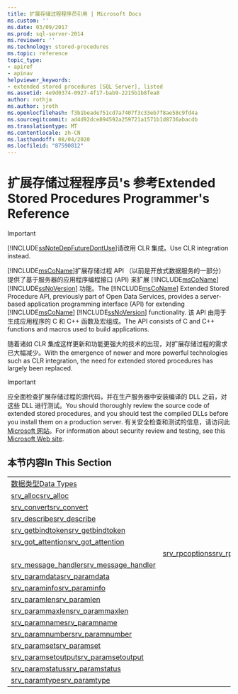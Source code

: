 ```yaml
---
title: 扩展存储过程程序员引用 | Microsoft Docs
ms.custom: ''
ms.date: 03/09/2017
ms.prod: sql-server-2014
ms.reviewer: ''
ms.technology: stored-procedures
ms.topic: reference
topic_type:
- apiref
- apinav
helpviewer_keywords:
- extended stored procedures [SQL Server], listed
ms.assetid: 4e9d0374-0927-4f17-bab9-2215b1b8fea8
author: rothja
ms.author: jroth
ms.openlocfilehash: f3b1beade751cd7a7407f3c33eb7f8ae58c9fd4a
ms.sourcegitcommit: ad4d92dce894592a259721a1571b1d8736abacdb
ms.translationtype: MT
ms.contentlocale: zh-CN
ms.lasthandoff: 08/04/2020
ms.locfileid: "87590812"
---
```

# <a name="extended-stored-procedures-programmer39s-reference"></a><span data-ttu-id="80b81-102">扩展存储过程程序员&#39;s 参考</span><span class="sxs-lookup"><span data-stu-id="80b81-102">Extended Stored Procedures Programmer&#39;s Reference</span></span>
    
> [!IMPORTANT]  
>  [!INCLUDE[ssNoteDepFutureDontUse](../../includes/ssnotedepfuturedontuse-md.md)]<span data-ttu-id="80b81-103">请改用 CLR 集成。</span><span class="sxs-lookup"><span data-stu-id="80b81-103">Use CLR integration instead.</span></span>  
  
 <span data-ttu-id="80b81-104">[!INCLUDE[msCoName](../../includes/msconame-md.md)]扩展存储过程 API （以前是开放式数据服务的一部分）提供了基于服务器的应用程序编程接口 (API) 来扩展 [!INCLUDE[msCoName](../../includes/msconame-md.md)] [!INCLUDE[ssNoVersion](../../includes/ssnoversion-md.md)] 功能。</span><span class="sxs-lookup"><span data-stu-id="80b81-104">The [!INCLUDE[msCoName](../../includes/msconame-md.md)] Extended Stored Procedure API, previously part of Open Data Services, provides a server-based application programming interface (API) for extending [!INCLUDE[msCoName](../../includes/msconame-md.md)] [!INCLUDE[ssNoVersion](../../includes/ssnoversion-md.md)] functionality.</span></span> <span data-ttu-id="80b81-105">该 API 由用于生成应用程序的 C 和 C++ 函数及宏组成。</span><span class="sxs-lookup"><span data-stu-id="80b81-105">The API consists of C and C++ functions and macros used to build applications.</span></span>  
  
 <span data-ttu-id="80b81-106">随着诸如 CLR 集成这样更新和功能更强大的技术的出现，对扩展存储过程的需求已大幅减少。</span><span class="sxs-lookup"><span data-stu-id="80b81-106">With the emergence of newer and more powerful technologies such as CLR integration, the need for extended stored procedures has largely been replaced.</span></span>  
  
> [!IMPORTANT]  
>  <span data-ttu-id="80b81-107">应全面检查扩展存储过程的源代码，并在生产服务器中安装编译的 DLL 之前，对这些 DLL 进行测试。</span><span class="sxs-lookup"><span data-stu-id="80b81-107">You should thoroughly review the source code of extended stored procedures, and you should test the compiled DLLs before you install them on a production server.</span></span> <span data-ttu-id="80b81-108">有关安全检查和测试的信息，请访问此 [Microsoft 网站](https://go.microsoft.com/fwlink/?LinkID=54761&amp;clcid=0x409https://msdn.microsoft.com/security/)。</span><span class="sxs-lookup"><span data-stu-id="80b81-108">For information about security review and testing, see this [Microsoft Web site](https://go.microsoft.com/fwlink/?LinkID=54761&amp;clcid=0x409https://msdn.microsoft.com/security/).</span></span>  
  
## <a name="in-this-section"></a><span data-ttu-id="80b81-109">本节内容</span><span class="sxs-lookup"><span data-stu-id="80b81-109">In This Section</span></span>  
  
|||  
|-|-|  
|[<span data-ttu-id="80b81-110">数据类型</span><span class="sxs-lookup"><span data-stu-id="80b81-110">Data Types</span></span>](srv-pfield-extended-stored-procedure-api.md)|  
|[<span data-ttu-id="80b81-111">srv_alloc</span><span class="sxs-lookup"><span data-stu-id="80b81-111">srv_alloc</span></span>](srv-alloc-extended-stored-procedure-api.md)||  
|[<span data-ttu-id="80b81-112">srv_convert</span><span class="sxs-lookup"><span data-stu-id="80b81-112">srv_convert</span></span>](srv-pfieldex-extended-stored-procedure-api.md)|  
|[<span data-ttu-id="80b81-113">srv_describe</span><span class="sxs-lookup"><span data-stu-id="80b81-113">srv_describe</span></span>](srv-rpcdb-extended-stored-procedure-api.md)|  
|[<span data-ttu-id="80b81-114">srv_getbindtoken</span><span class="sxs-lookup"><span data-stu-id="80b81-114">srv_getbindtoken</span></span>](srv-rpcname-extended-stored-procedure-api.md)|  
|[<span data-ttu-id="80b81-115">srv_got_attention</span><span class="sxs-lookup"><span data-stu-id="80b81-115">srv_got_attention</span></span>](srv-rpcnumber-extended-stored-procedure-api.md)|  
||[<span data-ttu-id="80b81-116">srv_rpcoptions</span><span class="sxs-lookup"><span data-stu-id="80b81-116">srv_rpcoptions</span></span>](srv-rpcoptions-extended-stored-procedure-api.md)|  
|[<span data-ttu-id="80b81-117">srv_message_handler</span><span class="sxs-lookup"><span data-stu-id="80b81-117">srv_message_handler</span></span>](srv-rpcowner-extended-stored-procedure-api.md)|  
|[<span data-ttu-id="80b81-118">srv_paramdata</span><span class="sxs-lookup"><span data-stu-id="80b81-118">srv_paramdata</span></span>](srv-rpcparams-extended-stored-procedure-api.md)|  
|[<span data-ttu-id="80b81-119">srv_paraminfo</span><span class="sxs-lookup"><span data-stu-id="80b81-119">srv_paraminfo</span></span>](srv-senddone-extended-stored-procedure-api.md)|  
|[<span data-ttu-id="80b81-120">srv_paramlen</span><span class="sxs-lookup"><span data-stu-id="80b81-120">srv_paramlen</span></span>](srv-sendmsg-extended-stored-procedure-api.md)|  
|[<span data-ttu-id="80b81-121">srv_parammaxlen</span><span class="sxs-lookup"><span data-stu-id="80b81-121">srv_parammaxlen</span></span>](srv-sendrow-extended-stored-procedure-api.md)|  
|[<span data-ttu-id="80b81-122">srv_paramname</span><span class="sxs-lookup"><span data-stu-id="80b81-122">srv_paramname</span></span>](srv-setcoldata-extended-stored-procedure-api.md)|  
|[<span data-ttu-id="80b81-123">srv_paramnumber</span><span class="sxs-lookup"><span data-stu-id="80b81-123">srv_paramnumber</span></span>](srv-setcollen-extended-stored-procedure-api.md)|  
|[<span data-ttu-id="80b81-124">srv_paramset</span><span class="sxs-lookup"><span data-stu-id="80b81-124">srv_paramset</span></span>](srv-setutype-extended-stored-procedure-api.md)|  
|[<span data-ttu-id="80b81-125">srv_paramsetoutput</span><span class="sxs-lookup"><span data-stu-id="80b81-125">srv_paramsetoutput</span></span>](srv-willconvert-extended-stored-procedure-api.md)|  
|[<span data-ttu-id="80b81-126">srv_paramstatus</span><span class="sxs-lookup"><span data-stu-id="80b81-126">srv_paramstatus</span></span>](srv-wsendmsg-extended-stored-procedure-api.md)|  
|[<span data-ttu-id="80b81-127">srv_paramtype</span><span class="sxs-lookup"><span data-stu-id="80b81-127">srv_paramtype</span></span>](srv-paramtype-extended-stored-procedure-api.md)||  
  
  
